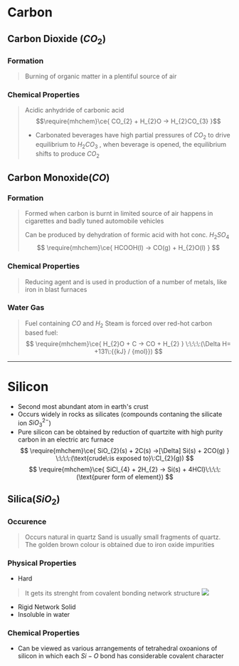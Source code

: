 

# Carbon

## Carbon Dioxide $(CO_{2})$

### Formation 
>Burning of organic matter in a plentiful source of air 

### Chemical Properties
>Acidic anhydride of carbonic acid 
>$$\require{mhchem}\ce{ CO_{2} + H_{2}O -> H_{2}CO_{3} }$$
>- Carbonated beverages have high partial pressures of $CO_{2}$ to drive equilibrium to $H_{2}CO_{3}$ , when beverage is opened, the equilibrium shifts to produce $CO_{2}$ 


## Carbon Monoxide$(CO)$

### Formation 
> Formed when carbon is burnt in limited source of air 
> 	happens in cigarettes and badly tuned automobile vehicles
> 
> Can be produced by dehydration of formic acid with hot conc. $H_{2}SO_{4}$ 
> $$
\require{mhchem}\ce{ HCOOH(l) -> CO(g) + H_{2}O(l) }
$$


### Chemical Properties 
> Reducing agent and is used in production of a number of metals, like iron in blast furnaces 


### Water Gas
>Fuel containing $CO$ and $H_{2}$
>Steam is forced over red-hot carbon based fuel:
$$
\require{mhchem}\ce{ H_{2}O + C -> CO + H_{2} } \:\:\:\:(\Delta H= +131\:{{kJ} / {mol}})
$$


---


# Silicon 

- Second most abundant atom in earth's crust
- Occurs widely in rocks as silicates (compounds contaning the silicate ion $SiO_{3}^{2-}$)
- Pure silicon can be obtained by reduction of quartzite with high purity carbon in an electric arc furnace
$$
\require{mhchem}\ce{ SiO_{2}(s) + 2C(s) ->[\Delta] Si(s) + 2CO(g) } \:\:\:\:(\text{crude\:is exposed to}\:Cl_{2}(g))
$$
$$
\require{mhchem}\ce{ SiCl_{4} + 2H_{2} -> Si(s) + 4HCl}\:\:\:\:(\text{purer form of element})
$$

## Silica$(SiO_{2})$ 


### Occurence 
>Occurs natural in quartz 
>Sand is usually small fragments of quartz. The golden brown colour is obtained due to iron oxide impurities 

### Physical Properties 
- Hard 
>It gets its strenght from covalent bonding network structure 
>![](https://i.imgur.com/5ItjE3y.png)

- Rigid Network Solid 
- Insoluble in water 

### Chemical Properties 
- Can be viewed as various arrangements of tetrahedral oxoanions of silicon in which each $Si-O$ bond has considerable covalent character 